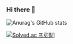 ### Hi there 👋


![Anurag's GitHub stats](https://github-readme-stats.vercel.app/api?username=rogitun&show_icons=true&theme=radical)

[![Solved.ac
프로필](http://mazassumnida.wtf/api/v2/generate_badge?boj=kunyjf)](https://solved.ac/kunyjf)]

<!--
**rogitun/rogitun** is a ✨ _special_ ✨ repository because its `README.md` (this file) appears on your GitHub profile.

Here are some ideas to get you started:

- 🔭 I’m currently working on ...
- 🌱 I’m currently learning ...
- 👯 I’m looking to collaborate on ...
- 🤔 I’m looking for help with ...
- 💬 Ask me about ...
- 📫 How to reach me: ...
- 😄 Pronouns: ...
- ⚡ Fun fact: ...
-->
